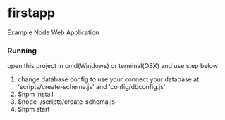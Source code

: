 <h1>firstapp</h1>
<p>Example Node Web Application</p>

<h3>Running</h3>
<p>open this project in cmd(Windows) or terminal(OSX) and use step below<p>
<ol>
	<li>change database config to use your connect your database at 'scripts/create-schema.js' and 'config/dbconfig.js'</li>
	<li>$npm install</li>
	<li>$node ./scripts/create-schema.js</li>
	<li>$npm start</li>
</ol>
